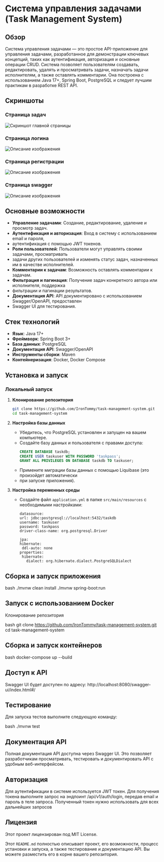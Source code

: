 # Система управления задачами (Task Management System)

## Обзор
Система управления задачами — это простое API-приложение для управления задачами,
разработанное для демонстрации ключевых концепций, таких как аутентификация,
авторизация и основные операции CRUD. Система позволяет пользователям создавать,
редактировать, удалять и просматривать задачи, назначать задачи исполнителям,
а также оставлять комментарии. Она построена с использованием Java 17+, Spring Boot,
PostgreSQL и следует лучшим практикам в разработке REST API.

## Скриншоты

### Страница задач
![Скриншот главной страницы](screenshots\2024-08-23_00-00-08.png)

### Страница логина
![Описание изображения](screenshots\2024-08-22_23-59-14.png)

### Страница регистрации
![Описание изображения](screenshots\2024-08-22_23-59-34.png)

### Страница swagger
![Описание изображения](screenshots\2024-08-22_23-58-36.png)


## Основные возможности
- **Управление задачами**: Создание, редактирование, удаление и просмотр задач.
- **Аутентификация и авторизация**: Вход в систему с использованием email и пароля,
- аутентификация с помощью JWT токенов.
- **Роли пользователей**: Пользователи могут управлять своими задачами, просматривать
- задачи других пользователей и изменять статус задач, назначенных им в качестве исполнителей.
- **Комментарии к задачам**: Возможность оставлять комментарии к задачам.
- **Фильтрация и пагинация**: Получение задач конкретного автора или исполнителя, поддержка
- фильтрации и пагинации результатов.
- **Документация API**: API документировано с использованием Swagger/OpenAPI, предоставлен
- Swagger UI для тестирования.

## Стек технологий
- **Язык**: Java 17+
- **Фреймворк**: Spring Boot 3+
- **База данных**: PostgreSQL
- **Документация API**: Swagger/OpenAPI
- **Инструменты сборки**: Maven
- **Контейнеризация**: Docker, Docker Compose

## Установка и запуск

### Локальный запуск

1. **Клонирование репозитория**
    ```bash
    git clone https://github.com/IronTommy/task-management-system.git
    cd task-management-system
    ```

2. **Настройка базы данных**
   - Убедитесь, что PostgreSQL установлен и запущен на вашем компьютере.
   - Создайте базу данных и пользователя с правами доступа:
     ```sql
     CREATE DATABASE taskdb;
     CREATE USER taskuser WITH PASSWORD 'taskpass';
     GRANT ALL PRIVILEGES ON DATABASE taskdb TO taskuser;
     ```
   - Примените миграции базы данных с помощью Liquibase (это произойдет автоматически
   - при запуске приложения).

3. **Настройка переменных среды**
   - Создайте файл `application.yml` в папке `src/main/resources` с необходимыми настройками:
        ```spring:
     datasource:
       url: jdbc:postgresql://localhost:5432/taskdb
       username: taskuser
       password: taskpass
       driver-class-name: org.postgresql.Driver

     jpa:
       hibernate:
         ddl-auto: none
       properties:
         hibernate:
           dialect: org.hibernate.dialect.PostgreSQLDialect
        ```

## Сборка и запуск приложения

bash
./mvnw clean install
./mvnw spring-boot:run

## Запуск с использованием Docker
Клонирование репозитория

bash
git clone https://github.com/IronTommy/task-management-system.git
cd task-management-system


## Сборка и запуск контейнеров

bash
docker-compose up --build


## Доступ к API

Swagger UI будет доступен по адресу: http://localhost:8080/swagger-ui/index.html#/

## Тестирование
Для запуска тестов выполните следующую команду:

bash
./mvnw test


## Документация API
Полная документация API доступна через Swagger UI. Это позволяет разработчикам
просматривать, тестировать и документировать API с удобным веб-интерфейсом.

## Авторизация
Для аутентификации в системе используется JWT токен. Для получения токена выполните
запрос на эндпоинт /api/v1/auth/login, передав email и пароль в теле запроса. Полученный
токен нужно использовать для всех дальнейших запросов

## Лицензия
Этот проект лицензирован под MIT License.


Этот `README.md` полностью описывает проект, его возможности, процесс установки и
запуска, а также тестирование и документацию API. Вы можете разместить его в корне
вашего репозитория.